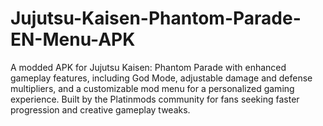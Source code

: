 # Jujutsu-Kaisen-Phantom-Parade-EN-Menu-APK
A modded APK for Jujutsu Kaisen: Phantom Parade with enhanced gameplay features, including God Mode, adjustable damage and defense multipliers, and a customizable mod menu for a personalized gaming experience. Built by the Platinmods community for fans seeking faster progression and creative gameplay tweaks.
